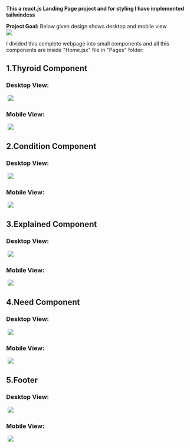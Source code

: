 <b>This a react.js Landing Page project and for styling I have implemented tailwindcss</b>

<b>Project Goal:</b>
Below given design shows desktop and mobile view<br/>
![](https://firebasestorage.googleapis.com/v0/b/firescript-577a2.appspot.com/o/imgs%2Fapp%2FMySpaceMyJournel%2FTMLC5kyh-m.png?alt=media&token=04f85f89-1ca4-441c-9607-f90dbb96c801)

I divided this complete webpage into small components and all this components are inside "Home.jsx" file in "Pages" folder:

## 1.Thyroid Component <br/>
### Desktop View:<br/>
&nbsp;![](https://firebasestorage.googleapis.com/v0/b/firescript-577a2.appspot.com/o/imgs%2Fapp%2FMySpaceMyJournel%2FclLoj-PLj_.png?alt=media&token=3bc94c98-1141-4ee9-b9db-92799aca7f96)<br/>
### Mobile View:<br/>
&nbsp;![](https://firebasestorage.googleapis.com/v0/b/firescript-577a2.appspot.com/o/imgs%2Fapp%2FMySpaceMyJournel%2FizPtYcfqWf.png?alt=media&token=5956c9f2-db6d-48fa-9a05-b7ffdd2a31f7)<br/>

## 2.Condition Component<br/>
### Desktop View:<br/>
&nbsp;![](https://firebasestorage.googleapis.com/v0/b/firescript-577a2.appspot.com/o/imgs%2Fapp%2FMySpaceMyJournel%2FUYLtJf15R9.png?alt=media&token=e2413181-34f2-4036-9d7e-03b45b3ad983)<br/>
### Mobile View:<br/>
&nbsp;![](https://firebasestorage.googleapis.com/v0/b/firescript-577a2.appspot.com/o/imgs%2Fapp%2FMySpaceMyJournel%2F7pYNGQkfh_.png?alt=media&token=926f534b-b823-47f5-a1f6-bdd7c20f1d90)<br/>


## 3.Explained Component<br/>
### Desktop View:<br/>
&nbsp;![](https://firebasestorage.googleapis.com/v0/b/firescript-577a2.appspot.com/o/imgs%2Fapp%2FMySpaceMyJournel%2FyqtsANESVo.png?alt=media&token=da205f9e-3fce-4226-ba68-753c4c70492f)<br/>
### Mobile View:<br/>
&nbsp;![](https://firebasestorage.googleapis.com/v0/b/firescript-577a2.appspot.com/o/imgs%2Fapp%2FMySpaceMyJournel%2FV-7ithzPb_.png?alt=media&token=92ca8eb6-07a1-4ae6-8d32-4fd9c5399d7c)<br/>
## 4.Need Component<br/>
### Desktop View:<br/>
&nbsp;![](https://firebasestorage.googleapis.com/v0/b/firescript-577a2.appspot.com/o/imgs%2Fapp%2FMySpaceMyJournel%2FIYgfusdyY5.png?alt=media&token=f083dae7-7a63-4c7e-8098-882b450e81ef)<br/>
### Mobile View:<br/>
&nbsp;![](https://firebasestorage.googleapis.com/v0/b/firescript-577a2.appspot.com/o/imgs%2Fapp%2FMySpaceMyJournel%2Ftzq7QMM2GQ.png?alt=media&token=92ebf7aa-fcb7-4000-b349-c4eb2c71d2c8)<br/>
## 5.Footer<br/>
### Desktop View:<br/>
&nbsp;![](https://firebasestorage.googleapis.com/v0/b/firescript-577a2.appspot.com/o/imgs%2Fapp%2FMySpaceMyJournel%2F0mGBkvXwtm.png?alt=media&token=9854e22e-64b8-4e42-bf77-5e68241a1fa2)<br/>
### Mobile View:<br/>
&nbsp;![](https://firebasestorage.googleapis.com/v0/b/firescript-577a2.appspot.com/o/imgs%2Fapp%2FMySpaceMyJournel%2FBXhvQcRSeJ.png?alt=media&token=11ab7222-2216-4eb6-afd5-503be6a02a39)<br/>